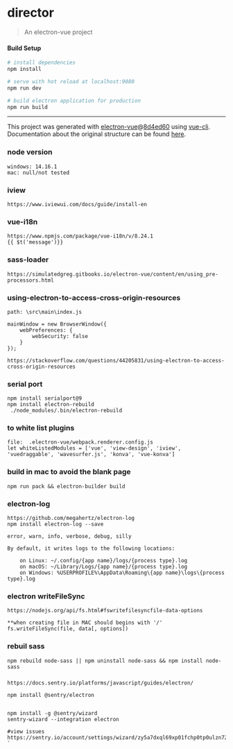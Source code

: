 # director

> An electron-vue project

#### Build Setup

``` bash
# install dependencies
npm install

# serve with hot reload at localhost:9080
npm run dev

# build electron application for production
npm run build

```

---

This project was generated with [electron-vue](https://github.com/SimulatedGREG/electron-vue)@[8d4ed60](https://github.com/SimulatedGREG/electron-vue/tree/8d4ed607d65300381a8f47d97923eb07832b1a9a) using [vue-cli](https://github.com/vuejs/vue-cli). Documentation about the original structure can be found [here](https://simulatedgreg.gitbooks.io/electron-vue/content/index.html).

### node version
```
windows: 14.16.1
mac: null/not tested
```

### iview
```
https://www.iviewui.com/docs/guide/install-en
```

### vue-i18n
```
https://www.npmjs.com/package/vue-i18n/v/8.24.1
{{ $t('message')}}
```

### sass-loader
```
https://simulatedgreg.gitbooks.io/electron-vue/content/en/using_pre-processors.html
```

### using-electron-to-access-cross-origin-resources
```
path: \src\main\index.js

mainWindow = new BrowserWindow({
    webPreferences: {
        webSecurity: false
    }
});

https://stackoverflow.com/questions/44205831/using-electron-to-access-cross-origin-resources
```

### serial port
```
npm install serialport@9
npm install electron-rebuild
 ./node_modules/.bin/electron-rebuild

```

### to white list plugins
```
file:  .electron-vue/webpack.renderer.config.js
let whiteListedModules = ['vue', 'view-design', 'iview', 'vuedraggable', 'wavesurfer.js', 'konva', 'vue-konva']
```

### build in mac to avoid the blank page
```
npm run pack && electron-builder build
```


### electron-log
```
https://github.com/megahertz/electron-log
npm install electron-log --save

error, warn, info, verbose, debug, silly

By default, it writes logs to the following locations:

    on Linux: ~/.config/{app name}/logs/{process type}.log
    on macOS: ~/Library/Logs/{app name}/{process type}.log
    on Windows: %USERPROFILE%\AppData\Roaming\{app name}\logs\{process type}.log
```


### electron writeFileSync
```
https://nodejs.org/api/fs.html#fswritefilesyncfile-data-options

**when creating file in MAC should begins with '/'
fs.writeFileSync(file, data[, options])
```


### rebuil sass
```
npm rebuild node-sass || npm uninstall node-sass && npm install node-sass
```


###
```
https://docs.sentry.io/platforms/javascript/guides/electron/

npm install @sentry/electron


npm install -g @sentry/wizard
sentry-wizard --integration electron

#view issues
https://sentry.io/account/settings/wizard/zy5a7dxql69xp01fchp0tp0ulzn72beoh5jm4ricc67br9nzetsgppoaydavxe5r/
`